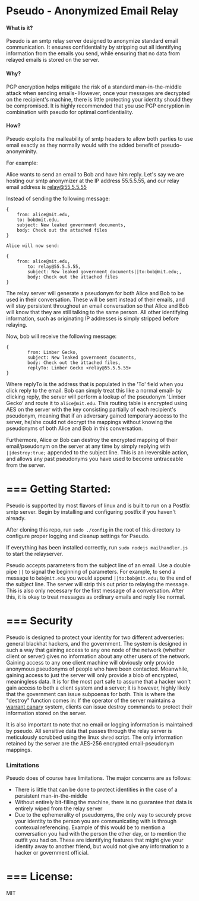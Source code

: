 Pseudo - Anonymized Email Relay
===
#### What is it?
Pseudo is an smtp relay server designed to anonymize standard email communication. It ensures confidentiality by stripping out all identifying information from the emails you send, while ensuring that no data from relayed emails is stored on the server.

#### Why?
PGP encryption helps mitigate the risk of a standard man-in-the-middle attack when sending emails- However, once your messages are decrypted on the recipient's machine, there is little protecting your identity should they be compromised. It is highly recommended that you use PGP encryption in combination with pseudo for optimal confidentiality.

#### How?
Pseudo exploits the malleability of smtp headers to allow both parties to use email exactly as they normally would with the added benefit of pseudo-anonyminity.

For example: 

Alice wants to send an email to Bob and have him reply.
Let's say we are hosting our smtp anonymizer at the IP address 55.5.5.55, and our relay email address is relay@55.5.5.55


Instead of sending the following message:

```
{
	from: alice@mit.edu,
	to: bob@mit.edu,
	subject: New leaked government documents,
	body: Check out the attached files
}
```
```
Alice will now send:

{
	from: alice@mit.edu,
        to: relay@55.5.5.55,
        subject: New leaked government documents||to:bob@mit.edu;,
        body: Check out the attached files
}
```

The relay server will generate a pseudonym for both Alice and Bob to be used in their conversation. These will be sent instead of their emails, and will stay persistent throughout an email conversation so that Alice and Bob will know that they are still talking to the same person. All other identifying information, such as originating IP addresses is simply stripped before relaying.

Now, bob will receive the following message:

```
{
        from: Limber Gecko,
        subject: New leaked government documents,
        body: Check out the attached files,
        replyTo: Limber Gecko <relay@55.5.5.55>
}
```

Where replyTo is the address that is populated in the 'To' field when you click reply to the email. Bob can simply treat this like a normal email- by clicking reply, the server will perform a lookup of the pseudonym 'Limber Gecko' and route it to `alice@mit.edu`. This routing table is encrypted using AES on the server with the key consisting partially of each recipient's pseudonym, meaning that if an adversary gained temporary access to the server, he/she could not decrypt the mappings without knowing the pseudonyms of both Alice and Bob in this conversation.

Furthermore, Alice or Bob can destroy the encrypted mapping of their email/pseudonym on the server at any time by simply replying with `||destroy:true;` appended to the subject line. This is an ireversible action, and allows any past pseudonyms you have used to become untraceable from the server.

===
Getting Started:
=== 
Pseudo is supported by most flavors of linux and is built to run on a Postfix smtp server. Begin by installing and configuring postfix if you haven't already.

After cloning this repo, run `sudo ./config` in the root of this directory to configure proper logging and cleanup settings for Pseudo.

If everything has been installed correctly, run `sudo nodejs mailhandler.js` to start the relayserver.

Pseudo accepts parameters from the subject line of an email. Use a double pipe `||` to signal the beginning of parameters. For example, to send a message to `bob@mit.edu` you would append `||to:bob@mit.edu;` to the end of the subject line. The server will strip this out prior to relaying the message. This is also only necessary for the first message of a conversation. After this, it is okay to treat messages as ordinary emails and reply like normal.

===
Security
===

Pseudo is designed to protect your identity for two different adverseries: general blackhat hackers, and the government. The system is designed in such a way that gaining access to any one node of the network (whether client or server) gives no information about any other users of the network. Gaining access to any one client machine will obviously only provide anonymous pseudonyms of people who have been contacted. Meanwhile, gaining access to just the server will only provide a blob of encrypted, meaningless data. It is for the most part safe to assume that a hacker won't gain access to both a client system and a server; it is however, highly likely that the government can issue subpoenas for both. This is where the "destroy" function comes in: If the operator of the server maintains a [warrant canary](http://en.wikipedia.org/wiki/Warrant_canary) system, clients can issue destroy commands to protect their information stored on the server.

It is also important to note that no email or logging information is maintained by pseudo. All sensitive data that passes through the relay server is meticulously scrubbed using the linux `shred` script. The only information retained by the server are the AES-256 encrypted email-pseudonym mappings.

### Limitations

Pseudo does of course have limitations. The major concerns are as follows:

- There is little that can be done to protect identities in the case of a persistent man-in-the-middle
- Without entirely bit-filling the machine, there is no guarantee that data is entirely wiped from the relay server
- Due to the ephemerality of pseudonyms, the only way to securely prove your identity to the person you are communicating with is through contexual referencing. Example of this would be to mention a conversation you had with the person the other day, or to mention the outfit you had on. These are identifying features that might give your identity away to another friend, but would not give any information to a hacker or government official.

===
License:
===
MIT
